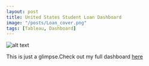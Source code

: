 ```yaml
---
layout: post
title: United States Student Loan Dashboard
image: "/posts/Loan_cover.png"
tags: [Tableau, Dashboard]
---
```


![alt text](/img/posts/Student_Loans.png "Student Loans In the US!")


This is just a glimpse.Check out my full dashboard [here](https://public.tableau.com/app/profile/kedeisha/viz/2021W24WhichSchoolsCreatetheMostStudentLoans_16410987860380/Dashboard1)



